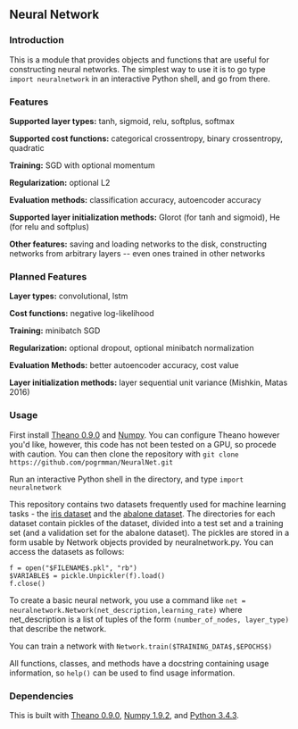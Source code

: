 ## Neural Network

### Introduction
This is a module that provides objects and functions that are useful for
constructing neural networks. The simplest way to use it is to go type 
`import neuralnetwork` in an interactive Python shell, and go from there.

### Features
**Supported layer types:** tanh, sigmoid, relu, softplus, softmax

**Supported cost functions:** categorical crossentropy, binary crossentropy, 
quadratic

**Training:** SGD with optional momentum

**Regularization:** optional L2

**Evaluation methods:** classification accuracy, autoencoder accuracy

**Supported layer initialization methods:** Glorot (for tanh and sigmoid), He
(for relu and softplus)

**Other features:** saving and loading networks to the disk, constructing
networks from arbitrary layers -- even ones trained in other networks

### Planned Features
**Layer types:** convolutional, lstm

**Cost functions:** negative log-likelihood

**Training:** minibatch SGD

**Regularization:** optional dropout, optional minibatch normalization

**Evaluation Methods:** better autoencoder accuracy, cost value 

**Layer initialization methods:** layer sequential unit variance 
(Mishkin, Matas 2016)


### Usage
First install [Theano 0.9.0](http://deeplearning.net/software/theano/) and 
[Numpy](http://www.numpy.org/). You can configure Theano however you'd like, 
however, this code has not been tested on a GPU, so procede with caution.
You can then clone the repository with 
`git clone https://github.com/pogrmman/NeuralNet.git`

Run an interactive Python shell in the directory, and type 
`import neuralnetwork`

This repository contains two datasets frequently used for machine learning 
tasks - the [iris dataset](https://archive.ics.uci.edu/ml/datasets/iris) and the 
[abalone dataset](https://archive.ics.uci.edu/ml/datasets/abalone). The 
directories for each dataset contain pickles of the dataset, divided into
a test set and a training set (and a validation set for the abalone dataset). 
The pickles are stored in a form usable by Network objects provided by 
neuralnetwork.py. You can access the datasets as follows:
```
f = open("$FILENAME$.pkl", "rb")
$VARIABLE$ = pickle.Unpickler(f).load()
f.close()
```

To create a basic neural network, you use a command like 
`net = neuralnetwork.Network(net_description,learning_rate)` where
net_description is a list of tuples of the form `(number_of_nodes, layer_type)`
that describe the network.

You can train a network with `Network.train($TRAINING_DATA$,$EPOCHS$)`

All functions, classes, and methods have a docstring containing usage
information, so `help()` can be used to find usage information.

### Dependencies
This is built with [Theano 0.9.0](http://deeplearning.net/software/theano/),
[Numpy 1.9.2](http://www.numpy.org/), 
and [Python 3.4.3](https://www.python.org/).